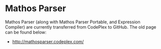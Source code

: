 Mathos Parser
=============
Mathos Parser (along with Mathos Parser Portable, and Expression Compiler) are currently transferred from CodePlex to GitHub. The old page can be found below:
* http://mathosparser.codeplex.com/
